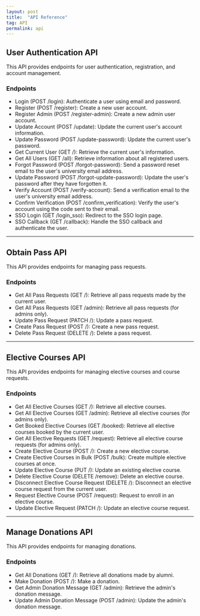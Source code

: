 ```yaml
---
layout: post
title:  "API Reference"
tag: API
permalink: api
---
```

## User Authentication API
This API provides endpoints for user authentication, registration, and account management.

### Endpoints
- Login (POST /login): Authenticate a user using email and password.
- Register (POST /register): Create a new user account.
- Register Admin (POST /register-admin): Create a new admin user account.
- Update Account (POST /update): Update the current user's account information.
- Update Password (POST /update-password): Update the current user's password.
- Get Current User (GET /): Retrieve the current user's information.
- Get All Users (GET /all): Retrieve information about all registered users.
- Forgot Password (POST /forgot-password): Send a password reset email to the user's university email address.
- Update Password (POST /forgot-update-password): Update the user's password after they have forgotten it.
- Verify Account (POST /verify-account): Send a verification email to the user's university email address.
- Confirm Verification (POST /confirm_verification): Verify the user's account using the code sent to their email.
- SSO Login (GET /login_sso): Redirect to the SSO login page.
- SSO Callback (GET /callback): Handle the SSO callback and authenticate the user.

---

## Obtain Pass API
This API provides endpoints for managing pass requests.

### Endpoints
- Get All Pass Requests (GET /): Retrieve all pass requests made by the current user.
- Get All Pass Requests (GET /admin): Retrieve all pass requests (for admins only).
- Update Pass Request (PATCH /): Update a pass request.
- Create Pass Request (POST /): Create a new pass request.
- Delete Pass Request (DELETE /): Delete a pass request.

---

## Elective Courses API
This API provides endpoints for managing elective courses and course requests.

### Endpoints
- Get All Elective Courses (GET /): Retrieve all elective courses.
- Get All Elective Courses (GET /admin): Retrieve all elective courses (for admins only).
- Get Booked Elective Courses (GET /booked): Retrieve all elective courses booked by the current user.
- Get All Elective Requests (GET /request): Retrieve all elective course requests (for admins only).
- Create Elective Course (POST /): Create a new elective course.
- Create Elective Courses in Bulk (POST /bulk): Create multiple elective courses at once.
- Update Elective Course (PUT /): Update an existing elective course.
- Delete Elective Course (DELETE /remove): Delete an elective course.
- Disconnect Elective Course Request (DELETE /): Disconnect an elective course request from the current user.
- Request Elective Course (POST /request): Request to enroll in an elective course.
- Update Elective Request (PATCH /): Update an elective course request.

---

## Manage Donations API
This API provides endpoints for managing donations.

### Endpoints
- Get All Donations (GET /): Retrieve all donations made by alumni.
- Make Donation (POST /): Make a donation.
- Get Admin Donation Message (GET /admin): Retrieve the admin's donation message.
- Update Admin Donation Message (POST /admin): Update the admin's donation message.